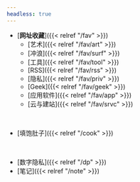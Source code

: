 ```yaml
---
headless: true
---
```


- [**网址收藏**]({{< relref "/fav" >}})
  - [艺术]({{< relref "/fav/art" >}})
  - [冲浪]({{< relref "/fav/surf" >}})
  - [工具]({{< relref "/fav/tool" >}})
  - [RSS]({{< relref "/fav/rss" >}})
  - [隐私]({{< relref "/fav/priv" >}})
  - [Geek]({{< relref "/fav/geek" >}})
  - [应用软件]({{< relref "/fav/app" >}})
  - [云与建站]({{< relref "/fav/srvc" >}})
<br />

- [填饱肚子]({{< relref "/cook" >}})
<br />

- [数字隐私]({{< relref "/dp" >}})
- [笔记]({{< relref "/note" >}})
<br />